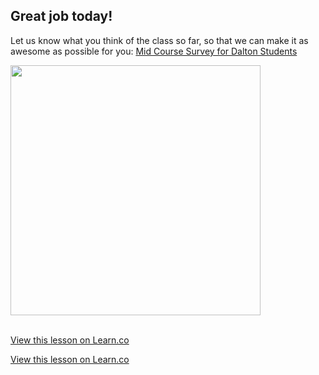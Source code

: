 

## Great job today!

Let us know what you think of the class so far, so that we can make it as awesome as possible for you: [Mid Course Survey for Dalton Students](https://www.surveymonkey.com/r/dalton)

<img src="https://s3.amazonaws.com/after-school-assets/survey.jpg" width="400">
<br>
<br>




<a href='https://learn.co/lessons/hs-mid-course-survey' data-visibility='hidden'>View this lesson on Learn.co</a>

<a href='https://learn.co/lessons/hs-mid-course-survey' data-visibility='hidden'>View this lesson on Learn.co</a>
